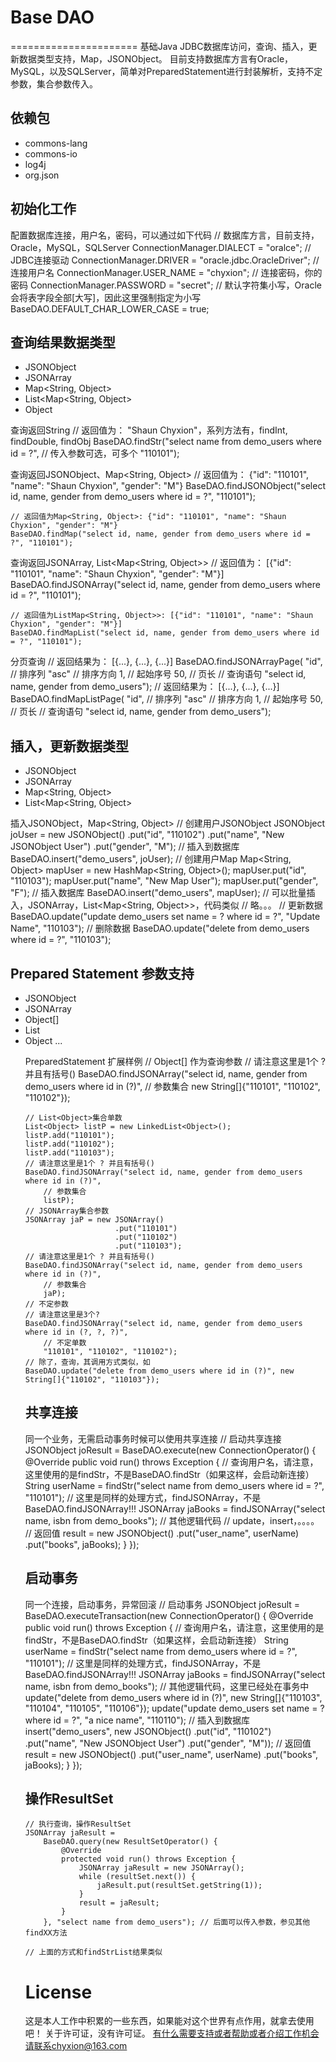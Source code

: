 # Base DAO
======================
基础Java JDBC数据库访问，查询、插入，更新数据类型支持，Map，JSONObject。
目前支持数据库方言有Oracle，MySQL，以及SQLServer，简单对PreparedStatement进行封装解析，支持不定参数，集合参数传入。

## 依赖包
* commons-lang
* commons-io
* log4j
* org.json

## 初始化工作
配置数据库连接，用户名，密码，可以通过如下代码
    // 数据库方言，目前支持，Oracle，MySQL，SQLServer
    ConnectionManager.DIALECT = "oralce";
    // JDBC连接驱动
    ConnectionManager.DRIVER = "oracle.jdbc.OracleDriver";
    // 连接用户名
    ConnectionManager.USER_NAME = "chyxion";
    // 连接密码，你的密码
    ConnectionManager.PASSWORD = "secret";
    // 默认字符集小写，Oracle会将表字段全部[大写]，因此这里强制指定为小写
    BaseDAO.DEFAULT_CHAR_LOWER_CASE = true;

## 查询结果数据类型
* JSONObject
* JSONArray
* Map<String, Object>
* List<Map<String, Object>
* Object

查询返回String
    // 返回值为： "Shaun Chyxion"，系列方法有，findInt, findDouble, findObj
    BaseDAO.findStr("select name from demo_users where id = ?", 
        // 传入参数可选，可多个
        "110101");

查询返回JSONObject、Map<String, Object>
    // 返回值为： {"id": "110101", "name": "Shaun Chyxion", "gender": "M"}
    BaseDAO.findJSONObject("select id, name, gender from demo_users where id = ?", "110101");

    // 返回值为Map<String, Object>: {"id": "110101", "name": "Shaun Chyxion", "gender": "M"}
    BaseDAO.findMap("select id, name, gender from demo_users where id = ?", "110101");

查询返回JSONArray, List<Map<String, Object>>
    // 返回值为： [{"id": "110101", "name": "Shaun Chyxion", "gender": "M"}]
    BaseDAO.findJSONArray("select id, name, gender from demo_users where id = ?", "110101");

    // 返回值为ListMap<String, Object>>: [{"id": "110101", "name": "Shaun Chyxion", "gender": "M"}]
    BaseDAO.findMapList("select id, name, gender from demo_users where id = ?", "110101");

分页查询
    // 返回结果为： [{...}, {...}, {...}]
    BaseDAO.findJSONArrayPage(
        "id", // 排序列
        "asc" // 排序方向
        1, // 起始序号
        50, // 页长
        // 查询语句
        "select id, name, gender from demo_users");
    // 返回结果为： [{...}, {...}, {...}]
    BaseDAO.findMapListPage(
        "id", // 排序列
        "asc" // 排序方向
        1, // 起始序号
        50, // 页长
        // 查询语句
        "select id, name, gender from demo_users");

## 插入，更新数据类型
* JSONObject
* JSONArray
* Map<String, Object>
* List<Map<String, Object>

插入JSONObject，Map<String, Object>
    // 创建用户JSONObject
    JSONObject joUser = 
        new JSONObject()
            .put("id", "110102")
            .put("name", "New JSONObject User")
            .put("gender", "M");
    // 插入到数据库
    BaseDAO.insert("demo_users", joUser);
    // 创建用户Map
    Map<String, Object> mapUser = new HashMap<String, Object>();
    mapUser.put("id", "110103");
    mapUser.put("name", "New Map User");
    mapUser.put("gender", "F");
    // 插入数据库
    BaseDAO.insert("demo_users", mapUser);
    // 可以批量插入，JSONArray，List<Map<String, Object>>，代码类似
    // 略。。。
    // 更新数据
    BaseDAO.update("update demo_users set name = ? where id = ?", "Update Name", "110103");
    // 删除数据
    BaseDAO.update("delete from demo_users where id = ?", "110103");

## Prepared Statement 参数支持
* JSONObject
* JSONArray
* Object[]
* List<Object>
* Object ...

PreparedStatement 扩展样例 
    // Object[] 作为查询参数
    // 请注意这里是1个 ? 并且有括号()
    BaseDAO.findJSONArray("select id, name, gender from demo_users where id in (?)", 
        // 参数集合
        new String[]{"110101", "110102", "110102"});

    // List<Object>集合单数
    List<Object> listP = new LinkedList<Object>();
    listP.add("110101");
    listP.add("110102");
    listP.add("110103");
    // 请注意这里是1个 ? 并且有括号()
    BaseDAO.findJSONArray("select id, name, gender from demo_users where id in (?)", 
        // 参数集合
        listP);
    // JSONArray集合参数 
    JSONArray jaP = new JSONArray()
                        .put("110101") 
                        .put("110102") 
                        .put("110103");
    // 请注意这里是1个 ? 并且有括号()
    BaseDAO.findJSONArray("select id, name, gender from demo_users where id in (?)", 
        // 参数集合
        jaP);
    // 不定参数
    // 请注意这里是3个?
    BaseDAO.findJSONArray("select id, name, gender from demo_users where id in (?, ?, ?)", 
        // 不定单数
        "110101", "110102", "110102");
    // 除了，查询，其调用方式类似，如
    BaseDAO.update("delete from demo_users where id in (?)", new String[]{"110102", "110103"});

## 共享连接
同一个业务，无需启动事务时候可以使用共享连接
    // 启动共享连接
    JSONObject joResult = BaseDAO.execute(new ConnectionOperator() {
        @Override
        public void run() throws Exception {
            // 查询用户名，请注意，这里使用的是findStr，不是BaseDAO.findStr（如果这样，会启动新连接）
            String userName = findStr("select name from demo_users where id = ?", "110101");
            // 这里是同样的处理方式，findJSONArray，不是BaseDAO.findJSONArray!!!
            JSONArray jaBooks = findJSONArray("select name, isbn from demo_books");
            // 其他逻辑代码
            // update，insert，。。。。
            // 返回值
            result = new JSONObject()
                .put("user_name", userName)
                .put("books", jaBooks);
        }
    });

## 启动事务
同一个连接，启动事务，异常回滚
    // 启动事务
    JSONObject joResult = BaseDAO.executeTransaction(new ConnectionOperator() {
        @Override
        public void run() throws Exception {
            // 查询用户名，请注意，这里使用的是findStr，不是BaseDAO.findStr（如果这样，会启动新连接）
            String userName = findStr("select name from demo_users where id = ?", "110101");
            // 这里是同样的处理方式，findJSONArray，不是BaseDAO.findJSONArray!!!
            JSONArray jaBooks = findJSONArray("select name, isbn from demo_books");
            // 其他逻辑代码，这里已经处在事务中
            update("delete from demo_users where id in (?)", 
                    new String[]{"110103", "110104", "110105", "110106"});
            update("update demo_users set name = ? where id = ?", "a nice name", "110110");
            // 插入到数据库
            insert("demo_users", 
                        new JSONObject()
                        .put("id", "110102")
                        .put("name", "New JSONObject User")
                        .put("gender", "M"));
            // 返回值
            result = new JSONObject()
                .put("user_name", userName)
                .put("books", jaBooks);
        }
    });

## 操作ResultSet
    // 执行查询，操作ResultSet
    JSONArray jaResult = 
        BaseDAO.query(new ResultSetOperator() {
            @Override
            protected void run() throws Exception {
                JSONArray jaResult = new JSONArray();
                while (resultSet.next()) {
                    jaResult.put(resultSet.getString(1));
                }
                result = jaResult;
            }
        }, "select name from demo_users"); // 后面可以传入参数，参见其他findXX方法

    // 上面的方式和findStrList结果类似

License
==================================
这是本人工作中积累的一些东西，如果能对这个世界有点作用，就拿去使用吧！
关于许可证，没有许可证。
有什么需要支持或者帮助或者介绍工作机会请联系chyxion@163.com
